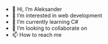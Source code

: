 - 👋 Hi, I’m Aleksander
- 👀 I’m interested in web development
- 🌱 I’m currently learning C#
- 💞️ I’m looking to collaborate on 
- 📫 How to reach me 

<!---
AKopydlowski/AKopydlowski is a ✨ special ✨ repository because its `README.md` (this file) appears on your GitHub profile.
You can click the Preview link to take a look at your changes.
--->
